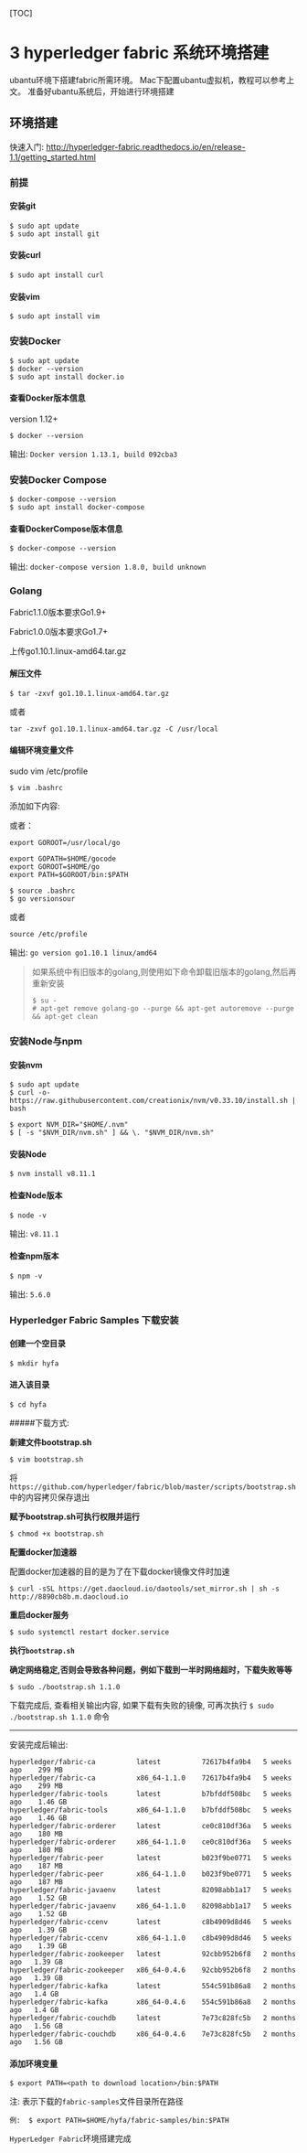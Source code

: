 [TOC]


# 3 hyperledger fabric 系统环境搭建


ubantu环境下搭建fabric所需环境。
Mac下配置ubantu虚拟机，教程可以参考上文。
准备好ubantu系统后，开始进行环境搭建



## 环境搭建

快速入门:  http://hyperledger-fabric.readthedocs.io/en/release-1.1/getting_started.html

### 前提

#### 安装git

```
$ sudo apt update
$ sudo apt install git
```

#### 安装curl

```
$ sudo apt install curl
```

#### 安装vim

```
$ sudo apt install vim
```

### 安装Docker

```
$ sudo apt update
$ docker --version
$ sudo apt install docker.io
```

#### 查看Docker版本信息

version 1.12+

```
$ docker --version
```

输出: `Docker version 1.13.1, build 092cba3`

### 安装Docker Compose

```
$ docker-compose --version
$ sudo apt install docker-compose
```

#### 查看DockerCompose版本信息

```
$ docker-compose --version
```

输出: `docker-compose version 1.8.0, build unknown`

### Golang

Fabric1.1.0版本要求Go1.9+

Fabric1.0.0版本要求Go1.7+

上传go1.10.1.linux-amd64.tar.gz

#### 解压文件

```
$ tar -zxvf go1.10.1.linux-amd64.tar.gz
```
或者  

```
tar -zxvf go1.10.1.linux-amd64.tar.gz -C /usr/local
```


#### 编辑环境变量文件
sudo vim /etc/profile
```
$ vim .bashrc 
```
添加如下内容:

或者：
```
export GOROOT=/usr/local/go
```
```
export GOPATH=$HOME/gocode
export GOROOT=$HOME/go
export PATH=$GOROOT/bin:$PATH
```

```
$ source .bashrc
$ go versionsour
```
或者 
```
source /etc/profile
```

输出: `go version go1.10.1 linux/amd64`

> 如果系统中有旧版本的golang,则使用如下命令卸载旧版本的golang,然后再重新安装
>
> ```
> $ su -
> # apt-get remove golang-go --purge && apt-get autoremove --purge && apt-get clean
> ```



### 安装Node与npm

#### 安装nvm

```
$ sudo apt update
$ curl -o- https://raw.githubusercontent.com/creationix/nvm/v0.33.10/install.sh | bash

$ export NVM_DIR="$HOME/.nvm"
$ [ -s "$NVM_DIR/nvm.sh" ] && \. "$NVM_DIR/nvm.sh" 
```

#### 安装Node

```
$ nvm install v8.11.1
```

#### 检查Node版本

```
$ node -v
```

输出:   `v8.11.1`

#### 检查npm版本

```
$ npm -v
```

输出:   `5.6.0`

### Hyperledger Fabric Samples 下载安装

#### 创建一个空目录

```
$ mkdir hyfa
```

#### 进入该目录

```
$ cd hyfa
```

#####下载方式:

**新建文件bootstrap.sh**

```
$ vim bootstrap.sh
```

将`https://github.com/hyperledger/fabric/blob/master/scripts/bootstrap.sh`中的内容拷贝保存退出

**赋予bootstrap.sh可执行权限并运行**

```
$ chmod +x bootstrap.sh
```

**配置docker加速器**

配置docker加速器的目的是为了在下载docker镜像文件时加速

```
$ curl -sSL https://get.daocloud.io/daotools/set_mirror.sh | sh -s http://8890cb8b.m.daocloud.io
```

**重启docker服务**

```
$ sudo systemctl restart docker.service
```

**执行`bootstrap.sh`**

**确定网络稳定,否则会导致各种问题，例如下载到一半时网络超时，下载失败等等**

```
$ sudo ./bootstrap.sh 1.1.0
```

下载完成后, 查看相关输出内容, 如果下载有失败的镜像, 可再次执行  `$ sudo ./bootstrap.sh 1.1.0`  命令


*****

安装完成后输出:

```
hyperledger/fabric-ca          latest          72617b4fa9b4   5 weeks ago    299 MB
hyperledger/fabric-ca          x86_64-1.1.0    72617b4fa9b4   5 weeks ago    299 MB
hyperledger/fabric-tools       latest          b7bfddf508bc   5 weeks ago    1.46 GB
hyperledger/fabric-tools       x86_64-1.1.0    b7bfddf508bc   5 weeks ago    1.46 GB
hyperledger/fabric-orderer     latest          ce0c810df36a   5 weeks ago    180 MB
hyperledger/fabric-orderer     x86_64-1.1.0    ce0c810df36a   5 weeks ago    180 MB
hyperledger/fabric-peer        latest          b023f9be0771   5 weeks ago    187 MB
hyperledger/fabric-peer        x86_64-1.1.0    b023f9be0771   5 weeks ago    187 MB
hyperledger/fabric-javaenv     latest          82098abb1a17   5 weeks ago    1.52 GB
hyperledger/fabric-javaenv     x86_64-1.1.0    82098abb1a17   5 weeks ago    1.52 GB
hyperledger/fabric-ccenv       latest          c8b4909d8d46   5 weeks ago    1.39 GB
hyperledger/fabric-ccenv       x86_64-1.1.0    c8b4909d8d46   5 weeks ago    1.39 GB
hyperledger/fabric-zookeeper   latest          92cbb952b6f8   2 months ago   1.39 GB
hyperledger/fabric-zookeeper   x86_64-0.4.6    92cbb952b6f8   2 months ago   1.39 GB
hyperledger/fabric-kafka       latest          554c591b86a8   2 months ago   1.4 GB
hyperledger/fabric-kafka       x86_64-0.4.6    554c591b86a8   2 months ago   1.4 GB
hyperledger/fabric-couchdb     latest          7e73c828fc5b   2 months ago   1.56 GB
hyperledger/fabric-couchdb     x86_64-0.4.6    7e73c828fc5b   2 months ago   1.56 GB
```

#### 添加环境变量

```
$ export PATH=<path to download location>/bin:$PATH
```

注: <path to download location>表示下载的`fabric-samples`文件目录所在路径

```
例:  $ export PATH=$HOME/hyfa/fabric-samples/bin:$PATH
```



`HyperLedger Fabric`环境搭建完成



